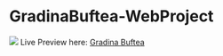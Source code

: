 # GradinaBuftea-WebProject
<img src="https://i.gyazo.com/e12e2d2212304696b703d785660f2915.jpg" />
Live Preview here: <a href="https://gradinabuftea.netlify.app">Gradina Buftea</a>
